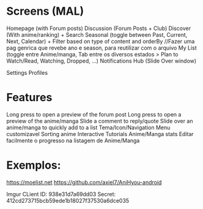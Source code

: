 # Screens (MAL)

Homepage (with Forum posts)
Discussion (Forum Posts + Club)
Discover (With anime/ranking) + Search 
Seasonal (toggle between Past, Current, Next, Calendar) + Filter based on type of content and orderBy 
//Fazer uma pag genrica que revebe ano e season, para reutilizar com o arquivo
My List (toggle entre Anime/manga, Tab entre os diversos estados > Plan to Watch/Read, Watching, Dropped, ...)
Notifications Hub (Slide Over window)

Settings 
Profiles


# Features
Long press to open a preview of the forum post
Long press to open a preview of the anime/manga
Slide a comment to reply/quote
Slide over an anime/manga to quickly add to a list
Tema/Icon/Navigation Menu customizavel
Sorting anime
Interactive Tutorials
Anime/Manga stats
Editar facilmente o progresso na listagem de Anime/Manga


# Exemplos:
https://moelist.net
https://github.com/axiel7/AniHyou-android

Imgur
CLient ID: 938e31d7a69dd03
Secret: 412cd273715bcb59ede1b18027f37530a6dce035
